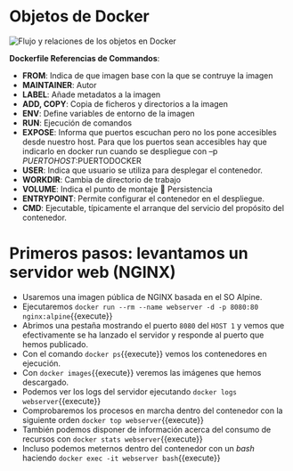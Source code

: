 
# Objetos de Docker

![Flujo y relaciones de los objetos en Docker](https://docs.docker.com/engine/images/engine-components-flow.png)

**Dockerfile Referencias de Commandos**: 
- **FROM**: Indica de que imagen base con la que se contruye la imagen
- **MAINTAINER**: Autor
- **LABEL**: Añade metadatos a la imagen
- **ADD, COPY**: Copia de ficheros y directorios a la imagen
- **ENV**: Define variables de entorno de la imagen
- **RUN**: Ejecución de comandos
- **EXPOSE**: Informa que puertos escuchan pero no los pone accesibles desde  nuestro host. Para que los puertos sean accesibles hay que indicarlo en docker run cuando se despliegue con –p $PUERTOHOST:$PUERTODOCKER
- **USER**: Indica que usuario se utiliza para desplegar el contenedor.
- **WORKDIR**:  Cambia de directorio de trabajo
- **VOLUME**:  Indica el punto de montaje  Persistencia
- **ENTRYPOINT**: Permite configurar el contenedor en el despliegue.
- **CMD**: Ejecutable, típicamente el arranque del servicio del propósito del contenedor.

# Primeros pasos: levantamos un servidor web (NGINX)
- Usaremos una imagen pública de NGINX basada en el SO Alpine.
- Ejecutaremos `docker run --rm --name webserver -d -p 8080:80 nginx:alpine`{{execute}}
- Abrimos una pestaña mostrando el puerto ``8080`` del ``HOST 1`` y vemos que efectivamente se ha lanzado el servidor y responde al puerto que hemos publicado.
- Con el comando `docker ps`{{execute}} vemos los contenedores en ejecución.
- Con `docker images`{{execute}} veremos las imágenes que hemos descargado.
- Podemos ver los logs del servidor ejecutando `docker logs webserver`{{execute}}
- Comprobaremos los procesos en marcha dentro del contenedor con la siguiente orden `docker top webserver`{{execute}}
- También podemos disponer de información acerca del consumo de recursos con `docker stats webserver`{{execute}}
- Incluso podemos meternos dentro del contenedor con un _bash_ haciendo `docker exec -it webserver bash`{{execute}}